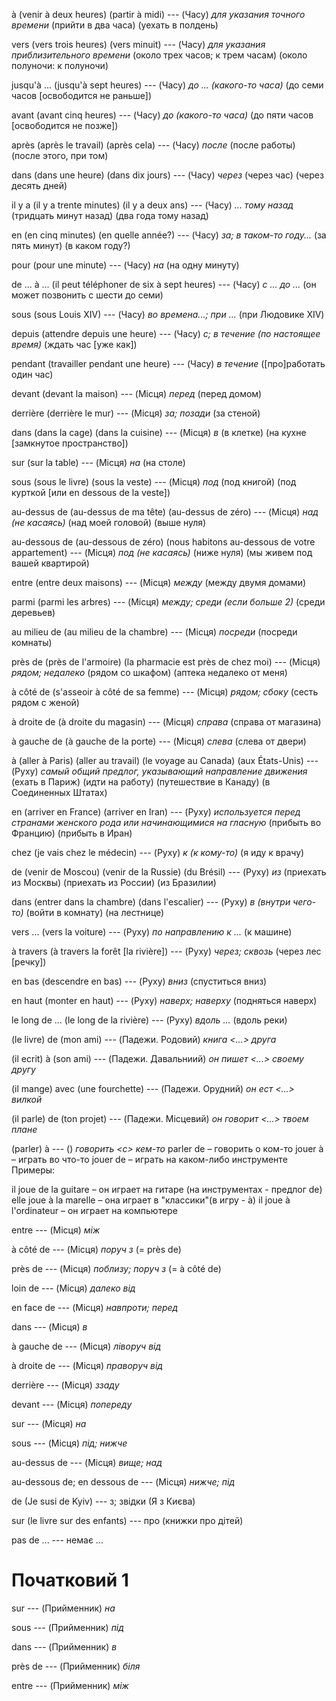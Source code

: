 à
(venir à deux heures)
(partir à midi) --- (Часу)
*для указания точного времени*
(прийти в два часа)
(уехать в полдень)



vers
(vers trois heures)
(vers minuit) --- (Часу)
*для указания приблизительного времени*
(около трех часов; к трем часам)
(около полуночи: к полуночи)



jusqu'à ...
(jusqu'à sept heures) --- (Часу)
*до ... (какого-то часа)*
(до семи часов [освободится не раньше])



avant
(avant cinq heures) --- (Часу)
*до (какого-то часа)*
(до пяти часов [освободится не позже])



après
(après le travail)
(après cela) --- (Часу)
*после*
(после работы)
(после этого, при том)



dans
(dans une heure)
(dans dix jours) --- (Часу)
*через*
(через час)
(через десять дней)



il y a
(il y a trente minutes)
(il y a deux ans) --- (Часу)
*... тому назад*
(тридцать минут назад)
(два года тому назад)



en
(en cinq minutes)
(en quelle année?) --- (Часу)
*за; в таком-то году...*
(за пять минут)
(в каком году?)



pour
(pour une minute) --- (Часу)
*на*
(на одну минуту)



de ... à ...
(il peut téléphoner de six à sept heures) --- (Часу)
*с ... до ...*
(он может позвонить с шести до семи)



sous
(sous Louis XIV) --- (Часу)
*во времена...; при ...*
(при Людовике XIV)



depuis
(attendre depuis une heure) --- (Часу)
*с; в течение (по настоящее время)*
(ждать час [уже как])



pendant
(travailler pendant une heure) --- (Часу)
*в течение*
([про]работать один час)



devant
(devant la maison) --- (Місця)
*перед*
(перед домом)



derrière
(derrière le mur) --- (Місця)
*за; позади*
(за стеной)



dans
(dans la cage)
(dans la cuisine) --- (Місця)
*в*
(в клетке)
(на кухне [замкнутое пространство])



sur
(sur la table) --- (Місця)
*на*
(на столе)



sous
(sous le livre)
(sous la veste) --- (Місця)
*под*
(под книгой)
(под курткой [или en dessous de la veste])



au-dessus de
(au-dessus de ma tête)
(au-dessus de zéro) --- (Місця)
*над (не касаясь)*
(над моей головой)
(выше нуля)



au-dessous de
(au-dessous de zéro)
(nous habitons au-dessous de votre appartement) --- (Місця)
*под (не касаясь)*
(ниже нуля)
(мы живем под вашей квартирой)



entre
(entre deux maisons) --- (Місця)
*между*
(между двумя домами)



parmi
(parmi les arbres) --- (Місця)
*между; среди (если больше 2)*
(среди деревьев)



au milieu de
(au milieu de la chambre) --- (Місця)
*посреди*
(посреди комнаты)



près de
(près de l'armoire)
(la pharmacie est près de chez moi) --- (Місця)
*рядом; недалеко*
(рядом со шкафом)
(аптека недалеко от меня)



à côté de
(s'asseoir à côté de sa femme) --- (Місця)
*рядом; сбоку*
(сесть рядом с женой)



à droite de
(à droite du magasin) --- (Місця)
*справа*
(справа от магазина)



à gauche de
(à gauche de la porte) --- (Місця)
*слева*
(слева от двери)



à
(aller à Paris)
(aller au travail)
(le voyage au Canada)
(aux États-Unis) --- (Руху)
*самый общий предлог, указывающий направление движения*
(ехать в Париж)
(идти на работу)
(путешествие в Канаду)
(в Соединенных Штатах)



en
(arriver en France)
(arriver en Iran) --- (Руху)
*используется перед странами женского рода или начинающимися на гласную*
(прибыть во Францию)
(прибыть в Иран)



chez
(je vais chez le médecin) --- (Руху)
*к (к кому-то)*
(я иду к врачу)



de
(venir de Moscou)
(venir de la Russie)
(du Brésil) --- (Руху)
*из*
(приехать из Москвы)
(приехать из России)
(из Бразилии)



dans
(entrer dans la chambre)
(dans l'escalier) --- (Руху)
*в (внутри чего-то)*
(войти в комнату)
(на лестнице)



vers ...
(vers la voiture) --- (Руху)
*по направлению к ...*
(к машине)



à travers
(à travers la forêt [la rivière]) --- (Руху)
*через; сквозь*
(через лес [речку])



en bas
(descendre en bas) --- (Руху)
*вниз*
(спуститься вниз)



en haut
(monter en haut) --- (Руху)
*наверх; наверху*
(подняться наверх)



le long de ...
(le long de la rivière) --- (Руху)
*вдоль ...*
(вдоль реки)



(le livre) de (mon ami) --- (Падежи. Родовий)
*книга <...> друга*



(il ecrit) à (son ami) --- (Падежи. Давальниий)
*он пишет <...> своему другу*



(il mange) avec (une fourchette) --- (Падежи. Орудний)
*он ест <...> вилкой*



(il parle) de (ton projet) --- (Падежи. Місцевий)
*он говорит <...> твоем плане*



(parler) à --- ()
*говорить <с> кем-то*
parler de – говорить о ком-то
jouer  à – играть во что-то
jouer de – играть на каком-либо инструменте
Примеры:

il joue de la guitare – он играет на гитаре (на инструментах - предлог de)
elle joue à la marelle – она играет в "классики"(в игру - à)
il joue à l'ordinateur – он играет на компьютере












entre --- (Місця)
*між*



à côté de --- (Місця)
*поруч з*
(= près de)



près de --- (Місця)
*поблизу; поруч з*
(= à côté de)



loin de --- (Місця)
*далеко від*



en face de --- (Місця)
*навпроти; перед*



dans --- (Місця)
*в*



à gauche de --- (Місця)
*ліворуч від*



à droite de --- (Місця)
*праворуч від*



derrière --- (Місця)
*ззаду*



devant --- (Місця)
*попереду*



sur --- (Місця)
*на*



sous --- (Місця)
*під; нижче*



au-dessus de --- (Місця)
*вище; над*



au-dessous de;
en dessous de --- (Місця)
*нижче; під*



de (Je susi de Kyiv) --- з; звідки (Я з Києва)



sur (le livre sur des enfants) --- про (книжки про дітей)



pas de ... --- немає ...



# Початковий 1
sur --- (Прийменник)
*на*



sous --- (Прийменник)
*під*



dans --- (Прийменник)
*в*



près de --- (Прийменник)
*біля*



entre --- (Прийменник)
*між*